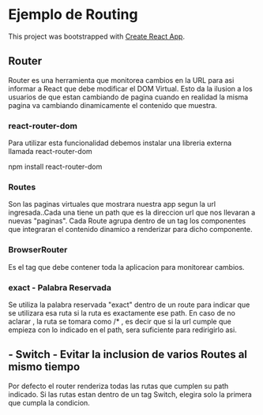 # Ejemplo de Routing

This project was bootstrapped with [Create React App](https://github.com/facebook/create-react-app).

## Router

Router es una herramienta que monitorea cambios en la URL para asi informar a React que debe modificar el DOM Virtual. Esto da la ilusion a los usuarios de que estan cambiando de pagina cuando en realidad la misma pagina va cambiando dinamicamente el contenido que muestra.

### react-router-dom

Para utilizar esta funcionalidad debemos instalar una libreria externa llamada react-router-dom

npm install react-router-dom


### Routes

Son las paginas virtuales que mostrara nuestra app segun la url ingresada..Cada una tiene un path que es la direccion url que nos llevaran a nuevas "paginas". Cada Route agrupa dentro de un tag <Route></Route> los componentes que integraran el contenido dinamico a renderizar para dicho componente. 

### BrowserRouter 
Es el tag que debe contener toda la aplicacion para monitorear cambios.


### exact - Palabra Reservada

Se utiliza la palabra reservada "exact" dentro de un route para indicar que se utilizara esa ruta si la ruta es exactamente ese path. En caso de no aclarar , la ruta se tomara como /* , es decir que si la url cumple que empieza con lo indicado en el path, sera suficiente para redirigirlo asi.

## - Switch - Evitar la inclusion de varios Routes al mismo tiempo
Por defecto el router renderiza todas las rutas que cumplen su path indicado. Si las rutas estan dentro de un tag Switch, elegira solo la primera que cumpla la condicion.
